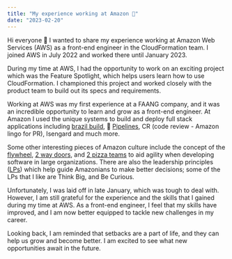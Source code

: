 ```yaml
---
title: "My experience working at Amazon 🌲"
date: "2023-02-20"
---
```


Hi everyone 👋 I wanted to share my experience working at Amazon Web Services (AWS) as a front-end engineer in the CloudFormation team. I joined AWS in July 2022 and worked there until January 2023.

During my time at AWS, I had the opportunity to work on an exciting project which was the Feature Spotlight, which helps users learn how to use CloudFormation. I championed this project and worked closely with the product team to build out its specs and requirements.

Working at AWS was my first experience at a FAANG company, and it was an incredible opportunity to learn and grow as a front-end engineer. At Amazon I used the unique systems to build and deploy full stack applications including [brazil build](https://gist.github.com/terabyte/15a2d3d407285b8b5a0a7964dd6283b0), 🚰 [Pipelines](https://blog.pragmaticengineer.com/amazon-notable-systems/), CR (code review - Amazon lingo for PR), Isengard and much more.

Some other interesting pieces of Amazon culture include the concept of the [flywheel](https://www.samseely.com/posts/the-amazon-flywheel-part-1), [2 way doors](https://fs.blog/reversible-irreversible-decisions/), and [2 pizza teams](https://jasoncrawford.org/two-pizza-teams) to aid agility when developing software in large organizations. There are also the leadership principles ([LPs](https://www.amazon.jobs/content/en/our-workplace/leadership-principles)) which help guide Amazonians to make better decisions; some of the LPs that I like are Think Big, and Be Curious.

Unfortunately, I was laid off in late January, which was tough to deal with. However, I am still grateful for the experience and the skills that I gained during my time at AWS. As a front-end engineer, I feel that my skills have improved, and I am now better equipped to tackle new challenges in my career.

Looking back, I am reminded that setbacks are a part of life, and they can help us grow and become better. I am excited to see what new opportunities await in the future.
